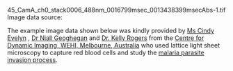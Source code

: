 45_CamA_ch0_stack0006_488nm_0016799msec_0013438399msecAbs-1.tif
Image data source:

The example image data shown below was kindly provided by 
[Ms Cindy Evelyn](https://imaging.wehi.edu.au/about-us/cindy-evelyn) , [Dr Niall Geoghegan](https://imaging.wehi.edu.au/about-us/niall-geoghegan) and [Dr. Kelly Rogers](https://imaging.wehi.edu.au/about-us/kelly-rogers) from the [Centre for Dynamic Imaging, WEHI, Melbourne, Australia](https://imaging.wehi.edu.au/) who used lattice light sheet microscopy to capture red blood cells and study the [malaria parasite invasion process](https://www.nature.com/articles/s41467-021-23626-7). 